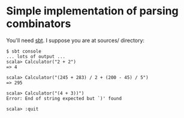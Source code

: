 # Simple implementation of parsing combinators #

You'll need [sbt](http://www.scala-sbt.org/). I suppose you are at sources/ directory:
```
$ sbt console
... lots of output ...
scala> Calculator("2 + 2")
=> 4

scala> Calculator("(245 + 283) / 2 + (200 - 45) / 5")
=> 295

scala> Calculator("(4 + 3))")
Error: End of string expected but `)' found

scala> :quit
```
